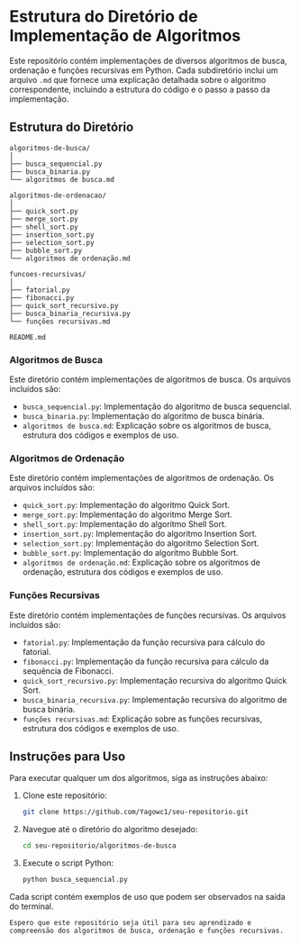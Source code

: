 # Estrutura do Diretório de Implementação de Algoritmos

Este repositório contém implementações de diversos algoritmos de busca, ordenação e funções recursivas em Python. Cada subdiretório inclui um arquivo `.md` que fornece uma explicação detalhada sobre o algoritmo correspondente, incluindo a estrutura do código e o passo a passo da implementação.

## Estrutura do Diretório

```plaintext
algoritmos-de-busca/
│
├── busca_sequencial.py
├── busca_binaria.py
└── algoritmos de busca.md

algoritmos-de-ordenacao/
│
├── quick_sort.py
├── merge_sort.py
├── shell_sort.py
├── insertion_sort.py
├── selection_sort.py
├── bubble_sort.py
└── algoritmos de ordenação.md

funcoes-recursivas/
│
├── fatorial.py
├── fibonacci.py
├── quick_sort_recursivo.py
├── busca_binaria_recursiva.py
└── funções recursivas.md

README.md
```


### Algoritmos de Busca

Este diretório contém implementações de algoritmos de busca. Os arquivos incluídos são:

- `busca_sequencial.py`: Implementação do algoritmo de busca sequencial.
- `busca_binaria.py`: Implementação do algoritmo de busca binária.
- `algoritmos de busca.md`: Explicação sobre os algoritmos de busca, estrutura dos códigos e exemplos de uso.

### Algoritmos de Ordenação

Este diretório contém implementações de algoritmos de ordenação. Os arquivos incluídos são:

- `quick_sort.py`: Implementação do algoritmo Quick Sort.
- `merge_sort.py`: Implementação do algoritmo Merge Sort.
- `shell_sort.py`: Implementação do algoritmo Shell Sort.
- `insertion_sort.py`: Implementação do algoritmo Insertion Sort.
- `selection_sort.py`: Implementação do algoritmo Selection Sort.
- `bubble_sort.py`: Implementação do algoritmo Bubble Sort.
- `algoritmos de ordenação.md`: Explicação sobre os algoritmos de ordenação, estrutura dos códigos e exemplos de uso.

### Funções Recursivas

Este diretório contém implementações de funções recursivas. Os arquivos incluídos são:

- `fatorial.py`: Implementação da função recursiva para cálculo do fatorial.
- `fibonacci.py`: Implementação da função recursiva para cálculo da sequência de Fibonacci.
- `quick_sort_recursivo.py`: Implementação recursiva do algoritmo Quick Sort.
- `busca_binaria_recursiva.py`: Implementação recursiva do algoritmo de busca binária.
- `funções recursivas.md`: Explicação sobre as funções recursivas, estrutura dos códigos e exemplos de uso.

## Instruções para Uso

Para executar qualquer um dos algoritmos, siga as instruções abaixo:

1. Clone este repositório:
   ```bash
   git clone https://github.com/Yagowc1/seu-repositorio.git
   ```

2. Navegue até o diretório do algoritmo desejado:
   ```bash
   cd seu-repositorio/algoritmos-de-busca
   ```

3. Execute o script Python:
   ```bash
   python busca_sequencial.py
   ```

Cada script contém exemplos de uso que podem ser observados na saída do terminal.

```
Espero que este repositório seja útil para seu aprendizado e compreensão dos algoritmos de busca, ordenação e funções recursivas.
